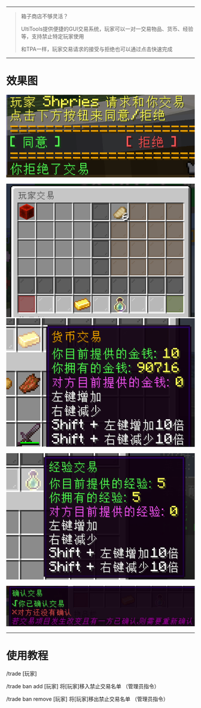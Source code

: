 
---

> 箱子商店不够灵活？
>
> UltiTools提供便捷的GUI交易系统，玩家可以一对一交易物品、货币、经验等，支持禁止特定玩家使用
>
> 和TPA一样，玩家交易请求的接受与拒绝也可以通过点击快速完成

---

# 效果图

![](/assets/玩家交易1.png)

![](/assets/交易2.png)![](/assets/交易3.png)

![](/assets/交易4.png)

![](/assets/交易5.png)

---

# 使用教程

/trade \[玩家\]

/trade ban add \[玩家\] 将\[玩家\]移入禁止交易名单 （管理员指令）

/trade ban remove \[玩家\] 将\[玩家\]移出禁止交易名单 （管理员指令）



